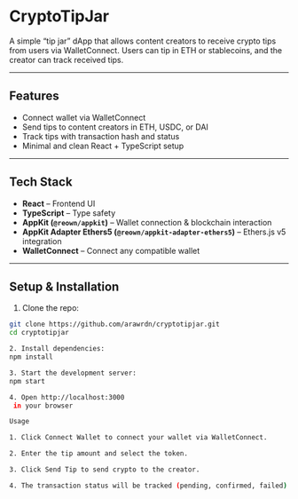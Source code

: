 # CryptoTipJar
A simple “tip jar” dApp that allows content creators to receive crypto tips from users via WalletConnect. Users can tip in ETH or stablecoins, and the creator can track received tips.

---

## Features

- Connect wallet via WalletConnect
- Send tips to content creators in ETH, USDC, or DAI
- Track tips with transaction hash and status
- Minimal and clean React + TypeScript setup

---

## Tech Stack

- **React** – Frontend UI  
- **TypeScript** – Type safety  
- **AppKit (`@reown/appkit`)** – Wallet connection & blockchain interaction  
- **AppKit Adapter Ethers5 (`@reown/appkit-adapter-ethers5`)** – Ethers.js v5 integration  
- **WalletConnect** – Connect any compatible wallet  

---

## Setup & Installation

1. Clone the repo:

```bash
git clone https://github.com/arawrdn/cryptotipjar.git
cd cryptotipjar

2. Install dependencies:
npm install

3. Start the development server:
npm start

4. Open http://localhost:3000
 in your browser

Usage

1. Click Connect Wallet to connect your wallet via WalletConnect.

2. Enter the tip amount and select the token.

3. Click Send Tip to send crypto to the creator.

4. The transaction status will be tracked (pending, confirmed, failed).
